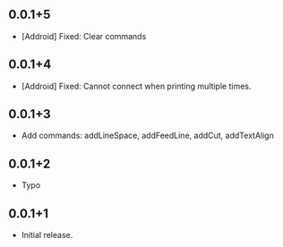 ## 0.0.1+5

- [Addroid] Fixed: Clear commands
## 0.0.1+4

- [Addroid] Fixed: Cannot connect when printing multiple times.
## 0.0.1+3

- Add commands: addLineSpace, addFeedLine, addCut, addTextAlign
## 0.0.1+2

- Typo
## 0.0.1+1

- Initial release.
